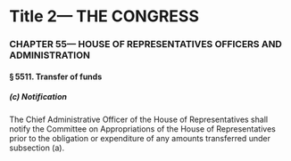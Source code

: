 
# Title 2— THE CONGRESS
### CHAPTER 55— HOUSE OF REPRESENTATIVES OFFICERS AND ADMINISTRATION
#### § 5511. Transfer of funds
##### (c) Notification

The Chief Administrative Officer of the House of Representatives shall notify the Committee on Appropriations of the House of Representatives prior to the obligation or expenditure of any amounts transferred under subsection (a).
